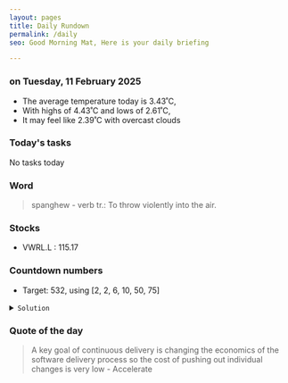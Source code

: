 ```yaml
---
layout: pages
title: Daily Rundown
permalink: /daily
seo: Good Morning Mat, Here is your daily briefing

---
```


<!-- weather_marker starts -->
### on Tuesday, 11 February 2025

- The average temperature today is 3.43˚C,
- With highs of 4.43˚C and lows of 2.61˚C,
- It may feel like 2.39˚C with overcast clouds

<!-- weather_marker ends -->

### Today's tasks
<!-- task_marker starts -->
No tasks today
<!-- task_marker ends -->

### Word

<!-- word_marker starts -->

 > spanghew - verb tr.: To throw violently into the air.

<!-- word_marker ends -->

### Stocks

<!-- stocks_marker starts -->

- VWRL.L : 115.17

<!-- stocks_marker ends -->

### Countdown numbers
<!-- game_marker starts -->

- Target: 532, using [2, 2, 6, 10, 50, 75]
<details><summary><code>Solution</code></summary>


Solution: ( 75 + 50 + 10 - 2 ) x ( 6 - 2 )

Total: 9 solutions.

</details>

<!-- game_marker ends -->

### Quote of the day
<!-- quote_marker starts -->

> A key goal of continuous delivery is changing the economics of the software delivery process so the cost of pushing out individual changes is very low - Accelerate

<!-- quote_marker ends -->